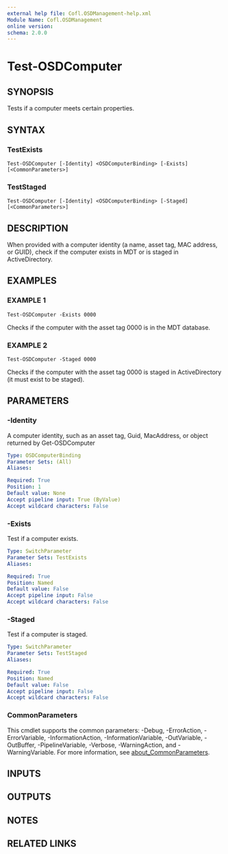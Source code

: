 ```yaml
---
external help file: Cofl.OSDManagement-help.xml
Module Name: Cofl.OSDManagement
online version:
schema: 2.0.0
---
```


# Test-OSDComputer

## SYNOPSIS
Tests if a computer meets certain properties.

## SYNTAX

### TestExists
```
Test-OSDComputer [-Identity] <OSDComputerBinding> [-Exists] [<CommonParameters>]
```

### TestStaged
```
Test-OSDComputer [-Identity] <OSDComputerBinding> [-Staged] [<CommonParameters>]
```

## DESCRIPTION
When provided with a computer identity (a name, asset tag, MAC address, or GUID), check if the computer exists in MDT or is staged in ActiveDirectory.

## EXAMPLES

### EXAMPLE 1
```
Test-OSDComputer -Exists 0000
```

Checks if the computer with the asset tag 0000 is in the MDT database.

### EXAMPLE 2
```
Test-OSDComputer -Staged 0000
```

Checks if the computer with the asset tag 0000 is staged in ActiveDirectory (it must exist to be staged).

## PARAMETERS

### -Identity
A computer identity, such as an asset tag, Guid, MacAddress, or object returned by Get-OSDComputer

```yaml
Type: OSDComputerBinding
Parameter Sets: (All)
Aliases:

Required: True
Position: 1
Default value: None
Accept pipeline input: True (ByValue)
Accept wildcard characters: False
```

### -Exists
Test if a computer exists.

```yaml
Type: SwitchParameter
Parameter Sets: TestExists
Aliases:

Required: True
Position: Named
Default value: False
Accept pipeline input: False
Accept wildcard characters: False
```

### -Staged
Test if a computer is staged.

```yaml
Type: SwitchParameter
Parameter Sets: TestStaged
Aliases:

Required: True
Position: Named
Default value: False
Accept pipeline input: False
Accept wildcard characters: False
```

### CommonParameters
This cmdlet supports the common parameters: -Debug, -ErrorAction, -ErrorVariable, -InformationAction, -InformationVariable, -OutVariable, -OutBuffer, -PipelineVariable, -Verbose, -WarningAction, and -WarningVariable. For more information, see [about_CommonParameters](http://go.microsoft.com/fwlink/?LinkID=113216).

## INPUTS

## OUTPUTS

## NOTES

## RELATED LINKS
